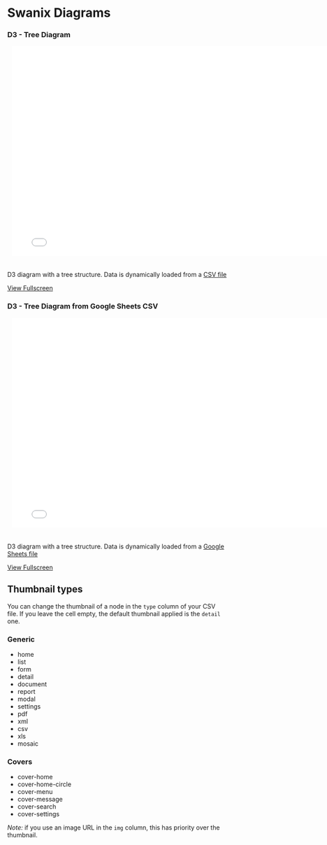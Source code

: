 <figure class="hero-large" style="--hero-image:url(https://source.unsplash.com/g-YsyUUwT9M/1800x600);"></figure>

# Swanix Diagrams


### D3 - Tree Diagram

<div style="width: 780px; height: 500px; margin: 10px; position: relative;"><iframe allowfullscreen frameborder="0" style="width:780px; height:480px" src="./demo/d3"></iframe></div>

D3 diagram with a tree structure. Data is dynamically loaded from a [CSV file]()

[View Fullscreen](https://swanix.org/diagrams/demo/d3/)

### D3 - Tree Diagram from Google Sheets CSV

<div style="width: 780px; height: 500px; margin: 10px; position: relative;"><iframe allowfullscreen frameborder="0" style="width:780px; height:480px" src="./demo/d3"></iframe></div>

D3 diagram with a tree structure. Data is dynamically loaded from a [Google Sheets file](https://docs.google.com/spreadsheets/d/e/2PACX-1vTQZfZhC3cWHg0QkqRoY9i3alinAnSHab5DJtWzsm_xAhLKKJdHri8fBMUawh-DhpvCkm-G1vBeWPFq/pub?gid=466976322&single=true&output=csv
)

[View Fullscreen](https://swanix.org/diagrams/demo/d3)


## Thumbnail types

You can change the thumbnail of a node in the `type` column of your CSV file. If you leave the cell empty, the default thumbnail applied is the `detail` one.

### Generic

- home
- list
- form
- detail
- document
- report
- modal
- settings
- pdf
- xml
- csv
- xls
- mosaic

### Covers

- cover-home
- cover-home-circle
- cover-menu
- cover-message
- cover-search
- cover-settings


*Note:* if you use an image URL in the `img` column, this has priority over the thumbnail.

